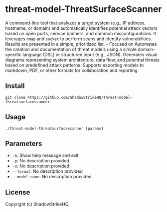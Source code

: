 # threat-model-ThreatSurfaceScanner
A command-line tool that analyzes a target system (e.g., IP address, hostname, or domain) and automatically identifies potential attack vectors based on open ports, service banners, and common misconfigurations. It leverages `nmap` and `socket` to perform scans and identify vulnerabilities. Results are presented in a simple, prioritized list. - Focused on Automates the creation and documentation of threat models using a simple domain-specific language (DSL) or structured input (e.g., JSON). Generates visual diagrams representing system architecture, data flow, and potential threats based on predefined attack patterns. Supports exporting models to markdown, PDF, or other formats for collaboration and reporting.

## Install
`git clone https://github.com/ShadowStrikeHQ/threat-model-threatsurfacescanner`

## Usage
`./threat-model-threatsurfacescanner [params]`

## Parameters
- `-h`: Show help message and exit
- `-p`: No description provided
- `-o`: No description provided
- `--format`: No description provided
- `--model-name`: No description provided

## License
Copyright (c) ShadowStrikeHQ
